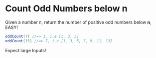 # Count Odd Numbers below n

Given a number n, return the number of positive odd numbers below **n**, EASY!

```java
oddCount(7) //=> 3, i.e [1, 3, 5]
oddCount(15) //=> 7, i.e [1, 3, 5, 7, 9, 11, 13]
```

Expect large Inputs!
